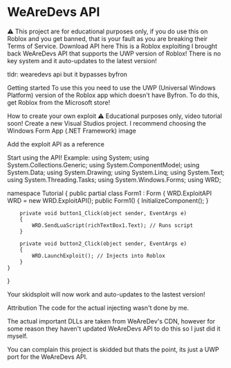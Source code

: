# WeAreDevs API

⚠️ This project are for educational purposes only, if you do use this on Roblox and you get banned, that is your fault as you are breaking their Terms of Service.
Download API here
This is a Roblox exploiting I brought back WeAreDevs API that supports the UWP version of Roblox! There is no key system and it auto-updates to the latest version!

tldr: wearedevs api but it bypasses byfron

Getting started
To use this you need to use the UWP (Universal Windows Platform) version of the Roblox app which doesn't have Byfron. To do this, get Roblox from the Microsoft store!

How to create your own exploit
⚠️ Educational purposes only, video tutorial soon!
Create a new Visual Studios project. I recommend choosing the Windows Form App (.NET Framework)
image

Add the exploit API as a reference

Start using the API! Example:
using System;
using System.Collections.Generic;
using System.ComponentModel;
using System.Data;
using System.Drawing;
using System.Linq;
using System.Text;
using System.Threading.Tasks;
using System.Windows.Forms;
using WRD;

namespace Tutorial
{
    public partial class Form1 : Form
    {
        WRD.ExploitAPI WRD = new WRD.ExploitAPI();
        public Form1()
        {
            InitializeComponent();
        }

        private void button1_Click(object sender, EventArgs e)
        {
            WRD.SendLuaScript(richTextBox1.Text); // Runs script
        }

        private void button2_Click(object sender, EventArgs e)
        {
            WRD.LaunchExploit(); // Injects into Roblox
        }
    }
}

Your skidsploit will now work and auto-updates to the lastest version!

Attribution
The code for the actual injecting wasn't done by me.

The actual important DLLs are taken from WeAreDev's CDN, however for some reason they haven't updated WeAreDevs API to do this so I just did it myself.

You can complain this project is skidded but thats the point, its just a UWP port for the WeAreDevs API.
